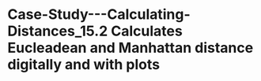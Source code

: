 # Case-Study---Calculating-Distances_15.2 Calculates Eucleadean and Manhattan distance digitally and with plots
